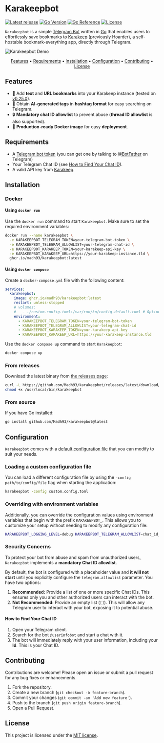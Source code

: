 # Karakeepbot

[![Latest release](https://img.shields.io/github/v/tag/Madh93/karakeepbot?label=Release)](https://github.com/Madh93/karakeepbot/releases)
[![Go Version](https://img.shields.io/badge/Go-1.24-blue)](https://go.dev/doc/install)
[![Go Reference](https://pkg.go.dev/badge/github.com/Madh93/karakeepbot.svg)](https://pkg.go.dev/github.com/Madh93/karakeepbot)
[![License](https://img.shields.io/badge/License-MIT-brightgreen)](LICENSE)

`Karakeepbot` is a simple [Telegram Bot](https://core.telegram.org/bots) written in [Go](https://go.dev/) that enables users to effortlessly save bookmarks to [Karakeep](https://karakeep.app) (previously Hoarder), a self-hostable bookmark-everything app, directly through Telegram.

![Karakeepbot Demo](./docs/gif/demo.gif)

<p align="center">
  <a href="#features">Features</a> •
  <a href="#requirements">Requirements</a> •
  <a href="#installation">Installation</a> •
  <a href="#configuration">Configuration</a> •
  <a href="#contributing">Contributing</a> •
  <a href="#license">License</a>
</p>

## Features

- 📄 Add **text** and **URL bookmarks** into your Karakeep instance (tested on [v0.25.0](https://github.com/karakeep-app/karakeep/releases/tag/v0.25.0)).
- 🤖 Obtain **AI-generated tags** in **hashtag format** for easy searching on Telegram.
- 🔒 **Mandatory chat ID allowlist** to prevent abuse (**thread ID allowlist** is also supported).
- 🐳 **Production-ready Docker image** for easy **deployment**.

## Requirements

- A [Telegram bot token](https://core.telegram.org/bots/features#botfather) (you can get one by talking to [@BotFather](https://t.me/BotFather) on Telegram)
- Your Telegram Chat ID (see [How to Find Your Chat ID](#how-to-find-your-chat-id)).
- A valid API key from [Karakeep](https://docs.karakeep.app/screenshots#settings).

## Installation

### Docker

#### Using `docker run`

Use the `docker run` command to start `Karakeepbot`. Make sure to set the required environment variables:

```sh
docker run --name karakeepbot \
  -e KARAKEEPBOT_TELEGRAM_TOKEN=your-telegram-bot-token \
  -e KARAKEEPBOT_TELEGRAM_ALLOWLIST=your-telegram-chat-id \
  -e KARAKEEPBOT_KARAKEEP_TOKEN=your-karakeep-api-key \
  -e KARAKEEPBOT_KARAKEEP_URL=https://your-karakeep-instance.tld \
  ghcr.io/madh93/karakeepbot:latest
```

#### Using `docker compose`

Create a `docker-compose.yml` file with the following content:

```yml
services:
  karakeepbot:
    image: ghcr.io/madh93/karakeepbot:latest
    restart: unless-stopped
    # volumes:
    #   - ./custom.config.toml:/var/run/ko/config.default.toml # Optional: specify a custom configuration file instead of the default one
    environment:
      - KARAKEEPBOT_TELEGRAM_TOKEN=your-telegram-bot-token
      - KARAKEEPBOT_TELEGRAM_ALLOWLIST=your-telegram-chat-id
      - KARAKEEPBOT_KARAKEEP_TOKEN=your-karakeep-api-key
      - KARAKEEPBOT_KARAKEEP_URL=https://your-karakeep-instance.tld
```

Use the `docker compose up` command to start `Karakeepbot`:

```sh
docker compose up
```

### From releases

Download the latest binary from [the releases page](https://github.com/Madh93/karakeepbot/releases):

```sh
curl -L https://github.com/Madh93/karakeepbot/releases/latest/download/karakeepbot_$(uname -s)_$(uname -m).tar.gz | tar -xz -O karakeepbot > /usr/local/bin/karakeepbot
chmod +x /usr/local/bin/karakeepbot
```

### From source

If you have Go installed:

```sh
go install github.com/Madh93/karakeepbot@latest
```

## Configuration

`Karakeepbot` comes with a [default configuration file](config.default.toml) that you can modify to suit your needs.

### Loading a custom configuration file

You can load a different configuration file by using the `-config path/to/config/file` flag when starting the application:

```sh
karakeepbot -config custom.config.toml
```

### Overriding with environment variables

Additionally, you can override the configuration values using environment variables that begin with the prefix `KARAKEEPBOT_`. This allows you to customize your setup without needing to modify any configuration file:

```sh
KARAKEEPBOT_LOGGING_LEVEL=debug KARAKEEPBOT_TELEGRAM_ALLOWLIST=chat_id_1,chat_id_2 karakeepbot
```

### Security Concerns

To protect your bot from abuse and spam from unauthorized users, `Karakeepbot` implements a **mandatory Chat ID allowlist**.

By default, the bot is configured with a placeholder value and **it will not start** until you explicitly configure the `telegram.allowlist` parameter. You have two options:

1. **Recommended:** Provide a list of one or more specific Chat IDs. This ensures only you and other authorized users can interact with the bot.
2. **Not Recommended:** Provide an empty list (`[]`). This will allow any Telegram user to interact with your bot, exposing it to potential abuse.

#### How to Find Your Chat ID

1. Open your Telegram client.
2. Search for the bot `@userinfobot` and start a chat with it.
3. The bot will immediately reply with your user information, including your **Id**. This is your Chat ID.

## Contributing

Contributions are welcome! Please open an issue or submit a pull request for any bug fixes or enhancements.

1. Fork the repository.
2. Create a new branch (`git checkout -b feature-branch`).
3. Commit your changes (`git commit -am 'Add new feature'`).
4. Push to the branch (`git push origin feature-branch`).
5. Open a Pull Request.

## License

This project is licensed under the [MIT license](LICENSE).
